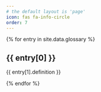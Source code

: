 ```yaml
---
# the default layout is 'page'
icon: fas fa-info-circle
order: 7
---
```



{% for entry in site.data.glossary %}

## {{ entry[0] }}

{{ entry[1].definition }}

{% endfor %}












